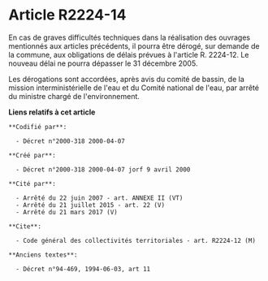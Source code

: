# Article R2224-14

En cas de graves difficultés techniques dans la réalisation des ouvrages mentionnés aux articles précédents, il pourra être
dérogé, sur demande de la commune, aux obligations de délais prévues à l'article R. 2224-12. Le nouveau délai ne pourra
dépasser le 31 décembre 2005.

Les dérogations sont accordées, après avis du comité de bassin, de la mission interministérielle de l'eau et du Comité
national de l'eau, par arrêté du ministre chargé de l'environnement.

**Liens relatifs à cet article**

	**Codifié par**:

	  - Décret n°2000-318 2000-04-07

	**Créé par**:

	  - Décret n°2000-318 2000-04-07 jorf 9 avril 2000

	**Cité par**:

	  - Arrêté du 22 juin 2007 - art. ANNEXE II (VT)
	  - Arrêté du 21 juillet 2015 - art. 22 (V)
	  - Arrêté du 21 mars 2017 (V)

	**Cite**:

	  - Code général des collectivités territoriales - art. R2224-12 (M)

	**Anciens textes**:

	  - Décret n°94-469, 1994-06-03, art 11
